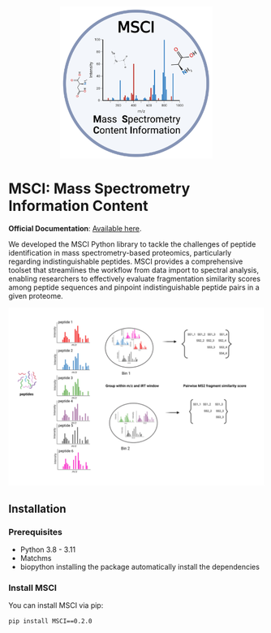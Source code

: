<p align="center">
   <img src="docs/MSCI_logo.png" alt="logo" width="300" height="300">
</p>

# MSCI: Mass Spectrometry Information Content

**Official Documentation**: [Available here](https://msci.readthedocs.io).

We developed the MSCI Python library to tackle the challenges of peptide identification in mass spectrometry-based proteomics, particularly regarding indistinguishable peptides. MSCI provides a comprehensive toolset that streamlines the workflow from data import to spectral analysis, enabling researchers to effectively evaluate fragmentation similarity scores among peptide sequences and pinpoint indistinguishable peptide pairs in a given proteome.

<p align="center">
   <img src="docs/INTRODUCTION.png" alt="workflow illustration">
</p>

## Installation

### Prerequisites

- Python 3.8 - 3.11
- Matchms
- biopython
installing the package automatically install the dependencies
### Install MSCI

You can install MSCI via pip:

```bash
pip install MSCI==0.2.0
